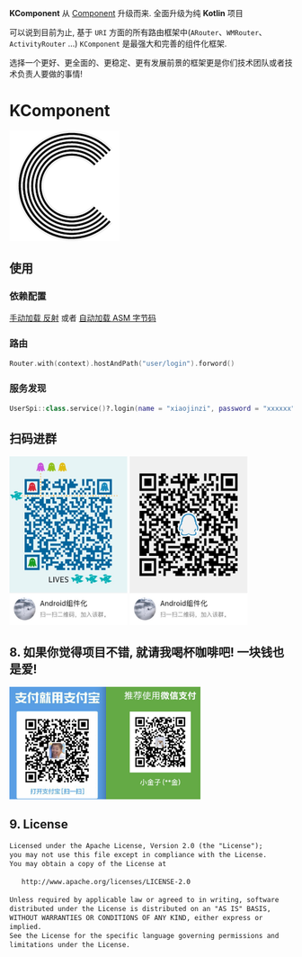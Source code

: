 **KComponent** 从 [Component](https://github.com/xiaojinzi123/Component) 升级而来. 全面升级为纯 **Kotlin** 项目

可以说到目前为止, 基于 `URI` 方面的所有路由框架中(`ARouter`、`WMRouter`、`ActivityRouter` ...) `KComponent` 是最强大和完善的组件化框架.

选择一个更好、更全面的、更稳定、更有发展前景的框架更是你们技术团队或者技术负责人要做的事情!

# KComponent

![](./imgs/logo1.png)

## 使用

### 依赖配置

[手动加载 反射](https://github.com/xiaojinzi123/KComponent/wiki/%E4%BE%9D%E8%B5%96%E9%85%8D%E7%BD%AE(%E5%8F%8D%E5%B0%84%E5%8A%A0%E8%BD%BD)) 或者 [自动加载 ASM 字节码](https://github.com/xiaojinzi123/KComponent/wiki/%E4%BE%9D%E8%B5%96%E9%85%8D%E7%BD%AE(%E5%AD%97%E8%8A%82%E7%A0%81%E5%8A%A0%E8%BD%BD))

### 路由

```Kotlin
Router.with(context).hostAndPath("user/login").forword()
```

### 服务发现

```Kotlin
UserSpi::class.service()?.login(name = "xiaojinzi", password = "xxxxxx")
```



## 扫码进群

<div>
    <img src="./imgs/qq_group1.JPG" width="210px" height="300px" />
    <img src="./imgs/qq_group2.JPG" width="210px" height="300px" />
</div>

## 8. 如果你觉得项目不错, 就请我喝杯咖啡吧! 一块钱也是爱!

<img height=200 src="./imgs/collectQRCode.png" />

## 9. License

```
Licensed under the Apache License, Version 2.0 (the "License");
you may not use this file except in compliance with the License.
You may obtain a copy of the License at

   http://www.apache.org/licenses/LICENSE-2.0

Unless required by applicable law or agreed to in writing, software
distributed under the License is distributed on an "AS IS" BASIS,
WITHOUT WARRANTIES OR CONDITIONS OF ANY KIND, either express or implied.
See the License for the specific language governing permissions and
limitations under the License.
```
